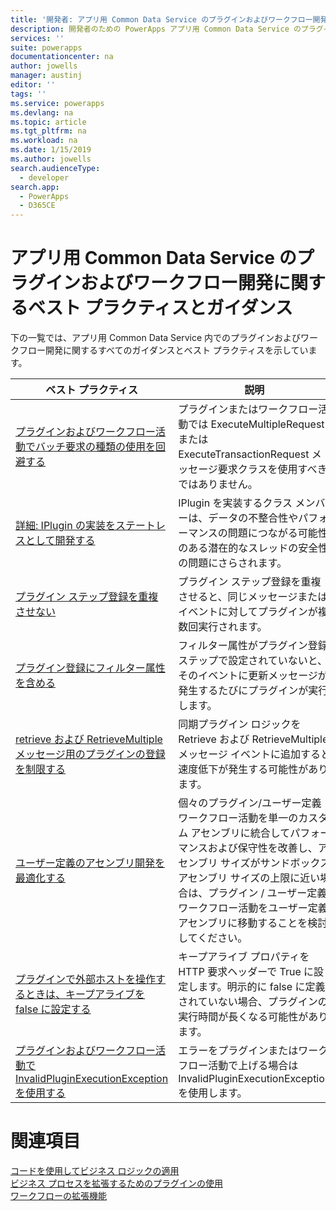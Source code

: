```yaml
---
title: '開発者: アプリ用 Common Data Service のプラグインおよびワークフロー開発に関するベスト プラクティスとガイダンス | Microsoft Docs'
description: 開発者のための PowerApps アプリ用 Common Data Service のプラグインおよびワークフロー開発に関するベスト プラクティスとガイダンスです。
services: ''
suite: powerapps
documentationcenter: na
author: jowells
manager: austinj
editor: ''
tags: ''
ms.service: powerapps
ms.devlang: na
ms.topic: article
ms.tgt_pltfrm: na
ms.workload: na
ms.date: 1/15/2019
ms.author: jowells
search.audienceType:
  - developer
search.app:
  - PowerApps
  - D365CE
---
```

# <a name="best-practices-and-guidance-regarding-plug-in-and-workflow-development-for-the-common-data-service-for-apps"></a>アプリ用 Common Data Service のプラグインおよびワークフロー開発に関するベスト プラクティスとガイダンス

下の一覧では、アプリ用 Common Data Service 内でのプラグインおよびワークフロー開発に関するすべてのガイダンスとベスト プラクティスを示しています。

|ベスト プラクティス  |説明  |
|---------|---------|
|[プラグインおよびワークフロー活動でバッチ要求の種類の使用を回避する](avoid-batch-requests-plugin.md)     |プラグインまたはワークフロー活動では ExecuteMultipleRequest または ExecuteTransactionRequest メッセージ要求クラスを使用すべきではありません。         |
|[詳細: IPlugin の実装をステートレスとして開発する](develop-iplugin-implementations-stateless.md)     |IPlugin を実装するクラス メンバーは、データの不整合性やパフォーマンスの問題につながる可能性のある潜在的なスレッドの安全性の問題にさらされます。         |
|[プラグイン ステップ登録を重複させない](do-not-duplicate-plugin-step-registration.md)     |プラグイン ステップ登録を重複させると、同じメッセージまたはイベントに対してプラグインが複数回実行されます。         |
|[プラグイン登録にフィルター属性を含める](include-filtering-attributes-plugin-registration.md)     |フィルター属性がプラグイン登録ステップで設定されていないと、そのイベントに更新メッセージが発生するたびにプラグインが実行します。         |
|[retrieve および RetrieveMultiple メッセージ用のプラグインの登録を制限する](limit-registration-plugins-retrieve-retrievemultiple.md)     |同期プラグイン ロジックを Retrieve および RetrieveMultiple メッセージ イベントに追加すると速度低下が発生する可能性があります。         |
|[ユーザー定義のアセンブリ開発を最適化する](optimize-assembly-development.md)     |個々のプラグイン/ユーザー定義ワークフロー活動を単一のカスタム アセンブリに統合してパフォーマンスおよび保守性を改善し、アセンブリ サイズがサンドボックス アセンブリ サイズの上限に近い場合は、プラグイン / ユーザー定義ワークフロー活動をユーザー定義アセンブリに移動することを検討してください。         |
|[プラグインで外部ホストを操作するときは、キープアライブを false に設定する](set-keepalive-false-interacting-external-hosts-plugin.md)     |キープアライブ プロパティを HTTP 要求ヘッダーで True に設定します。明示的に false に定義されていない場合、プラグインの実行時間が長くなる可能性があります。         |
|[プラグインおよびワークフロー活動で InvalidPluginExecutionException を使用する](use-invalidpluginexecutionexception-plugin-workflow-activities.md)     |エラーをプラグインまたはワークフロー活動で上げる場合は InvalidPluginExecutionException を使用します。         |

# <a name="see-also"></a>関連項目
[コードを使用してビジネス ロジックの適用](../../apply-business-logic-with-code.md)<br />
[ビジネス プロセスを拡張するためのプラグインの使用](../../plug-ins.md)<br />
[ワークフローの拡張機能](../../workflow/workflow-extensions.md)<br />